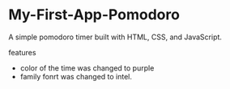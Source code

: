 # My-First-App-Pomodoro

A simple pomodoro timer built with HTML, CSS, and JavaScript.

features

- color of the time was changed to purple
- family fonrt was changed to intel.

